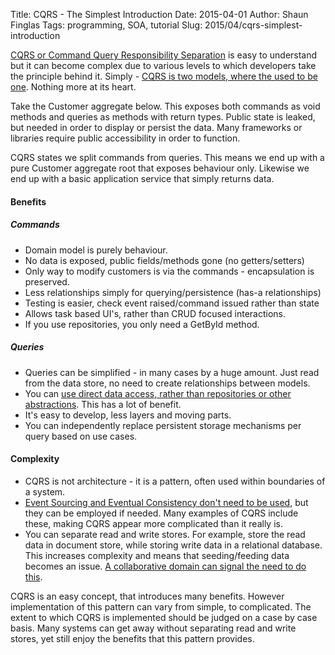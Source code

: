 Title: CQRS - The Simplest Introduction
Date: 2015-04-01
Author: Shaun Finglas
Tags: programming, SOA, tutorial
Slug: 2015/04/cqrs-simplest-introduction

[CQRS or Command Query Responsibility
Separation](http://martinfowler.com/bliki/CQRS.html) is easy to
understand but it can become complex due to various levels to which
developers take the principle behind it. Simply - [CQRS is two models,
where the used to be
one](http://codebetter.com/gregyoung/2010/02/16/cqrs-task-based-uis-event-sourcing-agh/).
Nothing more at its heart.

Take the Customer aggregate below. This exposes both commands as void
methods and queries as methods with return types. Public state is
leaked, but needed in order to display or persist the data. Many
frameworks or libraries require public accessibility in order to
function.

<script src="https://gist.github.com/Finglas/c1d94351de393f782435.js"></script>
CQRS states we split commands from queries. This means we end up with a
pure Customer aggregate root that exposes behaviour only. Likewise we
end up with a basic application service that simply returns data.

<script src="https://gist.github.com/Finglas/dd2ff5c706847c3f4734.js"></script>
#### Benefits

##### Commands

-   Domain model is purely behaviour.
-   No data is exposed, public fields/methods gone (no getters/setters)
-   Only way to modify customers is via the commands - encapsulation is
    preserved.
-   Less relationships simply for querying/persistence (has-a
    relationships)
-   Testing is easier, check event raised/command issued rather than
    state
-   Allows task based UI's, rather than CRUD focused interactions.
-   If you use repositories, you only need a GetById method.

##### Queries

-   Queries can be simplified - in many cases by a huge amount. Just
    read from the data store, no need to create relationships between
    models.
-   You can [use direct data access, rather than repositories or other
    abstractions](https://blog.shaunfinglas.co.uk/2015/01/abstract-data-use-not-data-access.html).
    This has a lot of benefit.
-   It's easy to develop, less layers and moving parts.
-   You can independently replace persistent storage mechanisms per
    query based on use cases.

#### Complexity

-   CQRS is not architecture - it is a pattern, often used within
    boundaries of a system.
-   [Event Sourcing and Eventual Consistency don't need to be
    used](https://lostechies.com/jimmybogard/2012/08/22/busting-some-cqrs-myths/),
    but they can be employed if needed. Many examples of CQRS include
    these, making CQRS appear more complicated than it really is.
-   You can separate read and write stores. For example, store the read
    data in document store, while storing write data in a relational
    database. This increases complexity and means that seeding/feeding
    data becomes an issue. [A collaborative domain can signal the need
    to do this](http://www.udidahan.com/2011/04/22/when-to-avoid-cqrs/).

CQRS is an easy concept, that introduces many benefits. However
implementation of this pattern can vary from simple, to complicated. The
extent to which CQRS is implemented should be judged on a case by case
basis. Many systems can get away without separating read and write
stores, yet still enjoy the benefits that this pattern provides.